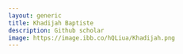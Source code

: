 ```yaml
---
layout: generic
title: Khadijah Baptiste
description: Github scholar
image: https://image.ibb.co/hQLiua/Khadijah.png
---
```

